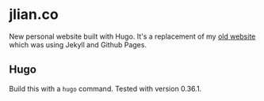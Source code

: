 # jlian.co

New personal website built with Hugo. It's a replacement of my [old website](https://github.com/jlian/jlian.github.io) which was using Jekyll and Github Pages.

## Hugo

Build this with a `hugo` command. Tested with version 0.36.1.
